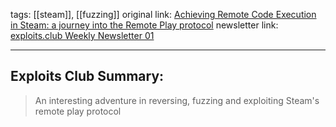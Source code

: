tags: [[steam]], [[fuzzing]] 
original link:  [Achieving Remote Code Execution in Steam: a journey into the Remote Play protocol](https://blog.thalium.re/posts/achieving-remote-code-execution-in-steam-remote-play/?ref=blog.exploits.club)
newsletter link:  [exploits.club Weekly Newsletter 01](https://blog.exploits.club/vuln-research-newsletter-01/)

---
## Exploits Club Summary:
> An interesting adventure in reversing, fuzzing and exploiting Steam's remote play protocol
